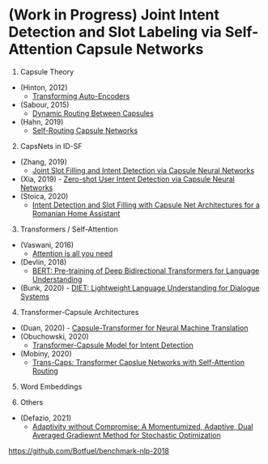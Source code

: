 # (Work in Progress) Joint Intent Detection and Slot Labeling via Self-Attention Capsule Networks

1) Capsule Theory

* (Hinton, 2012)
  - [Transforming Auto-Encoders](http://www.cs.toronto.edu/~bonner/courses/2020s/csc2547/papers/capsules/transforming-autoencoders,-hinton,-icann-2011.pdf)
* (Sabour, 2015)
  - [Dynamic Routing Between Capsules](https://papers.nips.cc/paper/2017/file/2cad8fa47bbef282badbb8de5374b894-Paper.pdf)
* (Hahn, 2019)
  - [Self-Routing Capsule Networks](https://papers.nips.cc/paper/2019/file/e46bc064f8e92ac2c404b9871b2a4ef2-Paper.pdf)

2) CapsNets in ID-SF

* (Zhang, 2019)
  - [Joint Slot Filling and Intent Detection via Capsule Neural Networks](https://arxiv.org/pdf/1812.09471.pdf)
* (Xia, 2019) - [Zero-shot User Intent Detection via Capsule Neural Networks](https://arxiv.org/pdf/1809.00385.pdf)
* (Stoica, 2020)
  - [Intent Detection and Slot Filling with Capsule Net Architectures for a Romanian Home Assistant](https://www.mdpi.com/1424-8220/21/4/1230/pdf)

3) Transformers / Self-Attention

* (Vaswani, 2016)
  - [Attention is all you need](https://papers.nips.cc/paper/2017/file/3f5ee243547dee91fbd053c1c4a845aa-Paper.pdf)
* (Devlin, 2018)
  - [BERT: Pre-training of Deep Bidirectional Transformers for Language Understanding](https://arxiv.org/pdf/1810.04805.pdf)
* (Bunk, 2020) - [DIET: Lightweight Language Understanding for Dialogue Systems](https://arxiv.org/pdf/2004.09936.pdf)

4) Transformer-Capsule Architectures

* (Duan, 2020) - [Capsule-Transformer for Neural Machine Translation](https://arxiv.org/pdf/2004.14649)
* (Obuchowski, 2020)
  - [Transformer-Capsule Model for Intent Detection](https://www.aaai.org/ojs/index.php/AAAI/article/view/7215/7069)
* (Mobiny, 2020)
  - [Trans-Caps: Transformer Capslue Networks with Self-Attention Routing](https://openreview.net/pdf?id=BUPIRa1D2J)

5) Word Embeddings


6) Others

* (Defazio, 2021)
  - [Adaptivity without Compromise: A Momentumized, Adaptive, Dual Averaged Gradiewnt Method for Stochastic Optimization](https://arxiv.org/pdf/2101.11075.pdf)

https://github.com/Botfuel/benchmark-nlp-2018